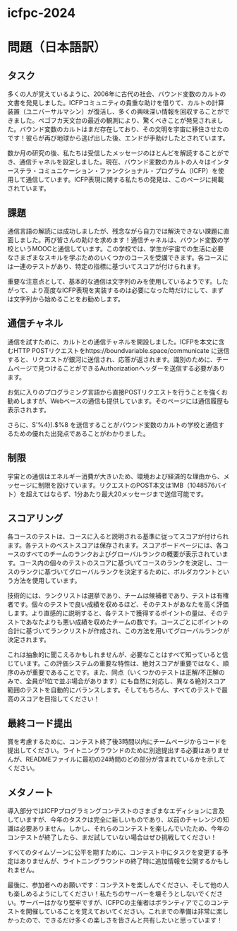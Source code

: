 # icfpc-2024

# 問題（日本語訳）

## タスク
多くの人が覚えているように、2006年に古代の社会、バウンド変数のカルトの文書を発見しました。ICFPコミュニティの貴重な助けを借りて、カルトの計算装置（ユニバーサルマシン）が復活し、多くの興味深い情報を回収することができました。ペゴフカ天文台の最近の観測により、驚くべきことが発見されました。バウンド変数のカルトはまだ存在しており、その文明を宇宙に移住させたのです！彼らが再び地球から逃げ出した後、エンドが手助けしたとされています。

数か月の研究の後、私たちは受信したメッセージのほとんどを解読することができ、通信チャネルを設定しました。現在、バウンド変数のカルトの人々はインターステラ・コミュニケーション・ファンクショナル・プログラム（ICFP）を使用して通信しています。ICFP表現に関する私たちの発見は、このページに掲載されています。

## 課題

通信言語の解読には成功しましたが、残念ながら自力では解決できない課題に直面しました。再び皆さんの助けを求めます！通信チャネルは、バウンド変数の学校というMOOCと通信しています。この学校では、学生が宇宙での生活に必要なさまざまなスキルを学ぶためのいくつかのコースを受講できます。各コースには一連のテストがあり、特定の指標に基づいてスコアが付けられます。

重要な注意点として、基本的な通信は文字列のみを使用しているようです。したがって、より高度なICFP表現を実装するのは必要になった時だけにして、まずは文字列から始めることをお勧めします。

## 通信チャネル

通信を試すために、カルトとの通信チャネルを開設しました。ICFPを本文に含むHTTP POSTリクエストをhttps://boundvariable.space/communicate に送信すると、リクエストが銀河に送信され、応答が返されます。識別のために、チームページで見つけることができるAuthorizationヘッダーを送信する必要があります。

お気に入りのプログラミング言語から直接POSTリクエストを行うことを強くお勧めしますが、Webベースの通信も提供しています。そのページには通信履歴も表示されます。

さらに、S'%4}).$%8 を送信することがバウンド変数のカルトの学校と通信するための優れた出発点であることがわかりました。

## 制限

宇宙との通信はエネルギー消費が大きいため、環境および経済的な理由から、メッセージに制限を設けています。リクエストのPOST本文は1MB（1048576バイト）を超えてはならず、1分あたり最大20メッセージまで送信可能です。

## スコアリング

各コースのテストは、コースに入ると説明される基準に従ってスコアが付けられます。各テストのベストスコアは保存されます。スコアボードページには、各コースのすべてのチームのランクおよびグローバルランクの概要が表示されています。コース内の個々のテストのスコアに基づいてコースのランクを決定し、コースのランクに基づいてグローバルランクを決定するために、ボルダカウントという方法を使用しています。

技術的には、ランクリストは選挙であり、チームは候補者であり、テストは有権者です。個々のテストで良い成績を収めるほど、そのテストがあなたを高く評価します。より直感的に説明すると、各テストで獲得するポイントの量は、そのテストであなたよりも悪い成績を収めたチームの数です。コースごとにポイントの合計に基づいてランクリストが作成され、この方法を用いてグローバルランクが決定されます。

これは抽象的に聞こえるかもしれませんが、必要なことはすべて知っていると信じています。この評価システムの重要な特性は、絶対スコアが重要ではなく、順序のみが重要であることです。また、同点（いくつかのテストは正解/不正解のみで、全員が1位で並ぶ場合があります）にも自然に対応し、異なる絶対スコア範囲のテストを自動的にバランスします。そしてもちろん、すべてのテストで最高のスコアを目指してください！

## 最終コード提出

賞を考慮するために、コンテスト終了後3時間以内にチームページからコードを提出してください。ライトニングラウンドのために別途提出する必要はありませんが、READMEファイルに最初の24時間のどの部分が含まれているかを示してください。

## メタノート

導入部分ではICFPプログラミングコンテストのさまざまなエディションに言及していますが、今年のタスクは完全に新しいものであり、以前のチャレンジの知識は必要ありません。しかし、それらのコンテストを楽しんでいたため、今年のコンテストが終了したら、まだ試していない場合はぜひ挑戦してください！

すべてのタイムゾーンに公平を期すために、コンテスト中にタスクを変更する予定はありませんが、ライトニングラウンドの終了時に追加情報を公開するかもしれません。

最後に、参加者へのお願いです：コンテストを楽しんでください、そして他の人も楽しめるようにしてください！私たちのサーバーを壊そうとしないでください。サーバーはかなり堅牢ですが、ICFPCの主催者はボランティアでこのコンテストを開催していることを覚えておいてください。これまでの準備は非常に楽しかったので、できるだけ多くの楽しさを皆さんと共有したいと思っています！